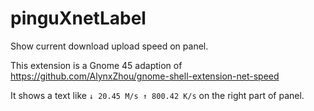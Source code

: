 # pinguXnetLabel

Show current download upload speed on panel.

This extension is a Gnome 45 adaption of https://github.com/AlynxZhou/gnome-shell-extension-net-speed

It shows a text like `↓ 20.45 M/s ↑ 800.42 K/s` on the right part of panel.